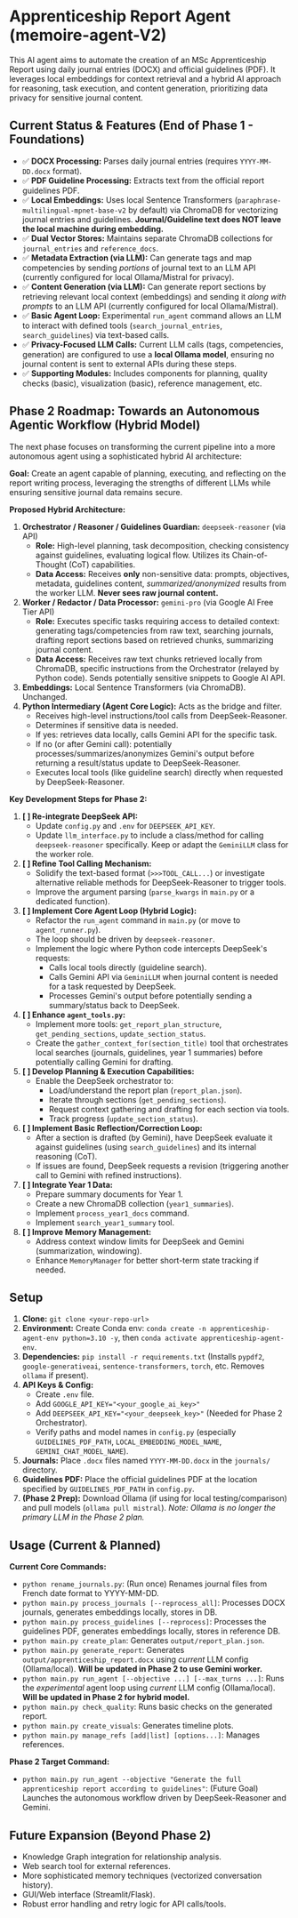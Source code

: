 # Apprenticeship Report Agent (memoire-agent-V2)

This AI agent aims to automate the creation of an MSc Apprenticeship Report using daily journal entries (DOCX) and official guidelines (PDF). It leverages local embeddings for context retrieval and a hybrid AI approach for reasoning, task execution, and content generation, prioritizing data privacy for sensitive journal content.

## Current Status & Features (End of Phase 1 - Foundations)

*   ✅ **DOCX Processing:** Parses daily journal entries (requires `YYYY-MM-DD.docx` format).
*   ✅ **PDF Guideline Processing:** Extracts text from the official report guidelines PDF.
*   ✅ **Local Embeddings:** Uses local Sentence Transformers (`paraphrase-multilingual-mpnet-base-v2` by default) via ChromaDB for vectorizing journal entries and guidelines. **Journal/Guideline text does NOT leave the local machine during embedding.**
*   ✅ **Dual Vector Stores:** Maintains separate ChromaDB collections for `journal_entries` and `reference_docs`.
*   ✅ **Metadata Extraction (via LLM):** Can generate tags and map competencies by sending *portions* of journal text to an LLM API (currently configured for local Ollama/Mistral for privacy).
*   ✅ **Content Generation (via LLM):** Can generate report sections by retrieving relevant local context (embeddings) and sending it *along with prompts* to an LLM API (currently configured for local Ollama/Mistral).
*   ✅ **Basic Agent Loop:** Experimental `run_agent` command allows an LLM to interact with defined tools (`search_journal_entries`, `search_guidelines`) via text-based calls.
*   ✅ **Privacy-Focused LLM Calls:** Current LLM calls (tags, competencies, generation) are configured to use a **local Ollama model**, ensuring no journal content is sent to external APIs during these steps.
*   ✅ **Supporting Modules:** Includes components for planning, quality checks (basic), visualization (basic), reference management, etc.

## Phase 2 Roadmap: Towards an Autonomous Agentic Workflow (Hybrid Model)

The next phase focuses on transforming the current pipeline into a more autonomous agent using a sophisticated hybrid AI architecture:

**Goal:** Create an agent capable of planning, executing, and reflecting on the report writing process, leveraging the strengths of different LLMs while ensuring sensitive journal data remains secure.

**Proposed Hybrid Architecture:**

1.  **Orchestrator / Reasoner / Guidelines Guardian:** `deepseek-reasoner` (via API)
    *   **Role:** High-level planning, task decomposition, checking consistency against guidelines, evaluating logical flow. Utilizes its Chain-of-Thought (CoT) capabilities.
    *   **Data Access:** Receives **only** non-sensitive data: prompts, objectives, metadata, guidelines content, *summarized/anonymized* results from the worker LLM. **Never sees raw journal content.**
2.  **Worker / Redactor / Data Processor:** `gemini-pro` (via Google AI Free Tier API)
    *   **Role:** Executes specific tasks requiring access to detailed context: generating tags/competencies from raw text, searching journals, drafting report sections based on retrieved chunks, summarizing journal content.
    *   **Data Access:** Receives raw text chunks retrieved locally from ChromaDB, specific instructions from the Orchestrator (relayed by Python code). Sends potentially sensitive snippets to Google AI API.
3.  **Embeddings:** Local Sentence Transformers (via ChromaDB). Unchanged.
4.  **Python Intermediary (Agent Core Logic):** Acts as the bridge and filter.
    *   Receives high-level instructions/tool calls from DeepSeek-Reasoner.
    *   Determines if sensitive data is needed.
    *   If yes: retrieves data locally, calls Gemini API for the specific task.
    *   If no (or after Gemini call): potentially processes/summarizes/anonymizes Gemini's output before returning a result/status update to DeepSeek-Reasoner.
    *   Executes local tools (like guideline search) directly when requested by DeepSeek-Reasoner.

**Key Development Steps for Phase 2:**

1.  **[ ] Re-integrate DeepSeek API:**
    *   Update `config.py` and `.env` for `DEEPSEEK_API_KEY`.
    *   Update `llm_interface.py` to include a class/method for calling `deepseek-reasoner` specifically. Keep or adapt the `GeminiLLM` class for the worker role.
2.  **[ ] Refine Tool Calling Mechanism:**
    *   Solidify the text-based format (`>>>TOOL_CALL...`) or investigate alternative reliable methods for DeepSeek-Reasoner to trigger tools.
    *   Improve the argument parsing (`parse_kwargs` in `main.py` or a dedicated function).
3.  **[ ] Implement Core Agent Loop (Hybrid Logic):**
    *   Refactor the `run_agent` command in `main.py` (or move to `agent_runner.py`).
    *   The loop should be driven by `deepseek-reasoner`.
    *   Implement the logic where Python code intercepts DeepSeek's requests:
        *   Calls local tools directly (guideline search).
        *   Calls Gemini API via `GeminiLLM` when journal content is needed for a task requested by DeepSeek.
        *   Processes Gemini's output before potentially sending a summary/status back to DeepSeek.
4.  **[ ] Enhance `agent_tools.py`:**
    *   Implement more tools: `get_report_plan_structure`, `get_pending_sections`, `update_section_status`.
    *   Create the `gather_context_for(section_title)` tool that orchestrates local searches (journals, guidelines, year 1 summaries) before potentially calling Gemini for drafting.
5.  **[ ] Develop Planning & Execution Capabilities:**
    *   Enable the DeepSeek orchestrator to:
        *   Load/understand the report plan (`report_plan.json`).
        *   Iterate through sections (`get_pending_sections`).
        *   Request context gathering and drafting for each section via tools.
        *   Track progress (`update_section_status`).
6.  **[ ] Implement Basic Reflection/Correction Loop:**
    *   After a section is drafted (by Gemini), have DeepSeek evaluate it against guidelines (using `search_guidelines`) and its internal reasoning (CoT).
    *   If issues are found, DeepSeek requests a revision (triggering another call to Gemini with refined instructions).
7.  **[ ] Integrate Year 1 Data:**
    *   Prepare summary documents for Year 1.
    *   Create a new ChromaDB collection (`year1_summaries`).
    *   Implement `process_year1_docs` command.
    *   Implement `search_year1_summary` tool.
8.  **[ ] Improve Memory Management:**
    *   Address context window limits for DeepSeek and Gemini (summarization, windowing).
    *   Enhance `MemoryManager` for better short-term state tracking if needed.

## Setup

1.  **Clone:** `git clone <your-repo-url>`
2.  **Environment:** Create Conda env: `conda create -n apprenticeship-agent-env python=3.10 -y`, then `conda activate apprenticeship-agent-env`.
3.  **Dependencies:** `pip install -r requirements.txt` (Installs `pypdf2`, `google-generativeai`, `sentence-transformers`, `torch`, etc. Removes `ollama` if present).
4.  **API Keys & Config:**
    *   Create `.env` file.
    *   Add `GOOGLE_API_KEY="<your_google_ai_key>"`
    *   Add `DEEPSEEK_API_KEY="<your_deepseek_key>"` (Needed for Phase 2 Orchestrator).
    *   Verify paths and model names in `config.py` (especially `GUIDELINES_PDF_PATH`, `LOCAL_EMBEDDING_MODEL_NAME`, `GEMINI_CHAT_MODEL_NAME`).
5.  **Journals:** Place `.docx` files named `YYYY-MM-DD.docx` in the `journals/` directory.
6.  **Guidelines PDF:** Place the official guidelines PDF at the location specified by `GUIDELINES_PDF_PATH` in `config.py`.
7.  **(Phase 2 Prep):** Download Ollama (if using for local testing/comparison) and pull models (`ollama pull mistral`). *Note: Ollama is no longer the primary LLM in the Phase 2 plan.*

## Usage (Current & Planned)

**Current Core Commands:**

*   `python rename_journals.py`: (Run once) Renames journal files from French date format to YYYY-MM-DD.
*   `python main.py process_journals [--reprocess_all]`: Processes DOCX journals, generates embeddings locally, stores in DB.
*   `python main.py process_guidelines [--reprocess]`: Processes the guidelines PDF, generates embeddings locally, stores in reference DB.
*   `python main.py create_plan`: Generates `output/report_plan.json`.
*   `python main.py generate_report`: Generates `output/apprenticeship_report.docx` using *current* LLM config (Ollama/local). **Will be updated in Phase 2 to use Gemini worker.**
*   `python main.py run_agent [--objective ...] [--max_turns ...]`: Runs the *experimental* agent loop using *current* LLM config (Ollama/local). **Will be updated in Phase 2 for hybrid model.**
*   `python main.py check_quality`: Runs basic checks on the generated report.
*   `python main.py create_visuals`: Generates timeline plots.
*   `python main.py manage_refs [add|list] [options...]`: Manages references.

**Phase 2 Target Command:**

*   `python main.py run_agent --objective "Generate the full apprenticeship report according to guidelines"`: (Future Goal) Launches the autonomous workflow driven by DeepSeek-Reasoner and Gemini.

## Future Expansion (Beyond Phase 2)

*   Knowledge Graph integration for relationship analysis.
*   Web search tool for external references.
*   More sophisticated memory techniques (vectorized conversation history).
*   GUI/Web interface (Streamlit/Flask).
*   Robust error handling and retry logic for API calls/tools.